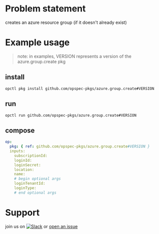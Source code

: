 # Problem statement
creates an azure resource group (if it doesn't already exist)

# Example usage

> note: in examples, VERSION represents a version of the azure.group.create pkg

## install

```shell
opctl pkg install github.com/opspec-pkgs/azure.group.create#VERSION
```

## run

```
opctl run github.com/opspec-pkgs/azure.group.create#VERSION
```

## compose

```yaml
op:
  pkg: { ref: github.com/opspec-pkgs/azure.group.create#VERSION }
  inputs:
    subscriptionId:
    loginId:
    loginSecret:
    location:
    name:
    # begin optional args
    loginTenantId:
    loginType:
    # end optional args
```

# Support

join us on [![Slack](https://opspec-slackin.herokuapp.com/badge.svg)](https://opspec-slackin.herokuapp.com/)
or [open an issue](https://github.com/opspec-pkgs/azure.group.create/issues)
